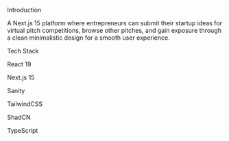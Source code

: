  Introduction
 
A Next.js 15 platform where entrepreneurs can submit their startup ideas for virtual pitch competitions, browse other pitches, and gain exposure through a clean minimalistic design for a smooth user experience.

Tech Stack

React 19

Next.js 15

Sanity

TailwindCSS

ShadCN

TypeScript
